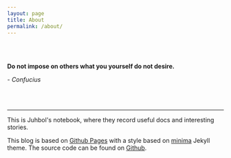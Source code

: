 ```yaml
---
layout: page
title: About
permalink: /about/
---
```


<br/><br/>

**Do not impose on others what you yourself do not desire.**

\- *Confucius*

<br/><br/>

---

This is Juhbol's notebook, where they record useful docs and interesting stories.

This blog is based on [Github Pages](https://pages.github.com) with a style based on [minima](https://github.com/jekyll/minima) Jekyll theme. The source code can be found on [Github](https://github.com/Juhbol/juhbol.github.io).
